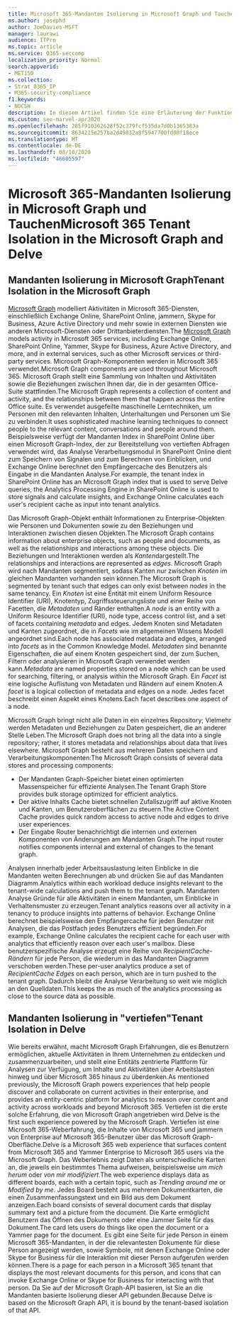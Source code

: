 ```yaml
---
title: Microsoft 365-Mandanten Isolierung in Microsoft Graph und Tauchen
ms.author: josephd
author: JoeDavies-MSFT
manager: laurawi
audience: ITPro
ms.topic: article
ms.service: O365-seccomp
localization_priority: Normal
search.appverid:
- MET150
ms.collection:
- Strat_O365_IP
- M365-security-compliance
f1.keywords:
- NOCSH
description: In diesem Artikel finden Sie eine Erläuterung der Funktionsweise der Microsoft 365-Mandanten Isolierung in Office Graph und in "vertiefen".
ms.custom: seo-marvel-apr2020
ms.openlocfilehash: 285f910362628f52c379fcf535da7d0b1365383a
ms.sourcegitcommit: 8634215e257ba2d49832a8f5947700fd00f18ece
ms.translationtype: MT
ms.contentlocale: de-DE
ms.lasthandoff: 08/10/2020
ms.locfileid: "46605597"
---
```

# <a name="microsoft-365-tenant-isolation-in-the-microsoft-graph-and-delve"></a><span data-ttu-id="6c3e4-103">Microsoft 365-Mandanten Isolierung in Microsoft Graph und Tauchen</span><span class="sxs-lookup"><span data-stu-id="6c3e4-103">Microsoft 365 Tenant Isolation in the Microsoft Graph and Delve</span></span>

## <a name="tenant-isolation-in-the-microsoft-graph"></a><span data-ttu-id="6c3e4-104">Mandanten Isolierung in Microsoft Graph</span><span class="sxs-lookup"><span data-stu-id="6c3e4-104">Tenant Isolation in the Microsoft Graph</span></span>

<span data-ttu-id="6c3e4-105">[Microsoft Graph](https://developer.microsoft.com/graph) modelliert Aktivitäten in Microsoft 365-Diensten, einschließlich Exchange Online, SharePoint Online, jammern, Skype for Business, Azure Active Directory und mehr sowie in externen Diensten wie anderen Microsoft-Diensten oder Drittanbieterdiensten.</span><span class="sxs-lookup"><span data-stu-id="6c3e4-105">The [Microsoft Graph](https://developer.microsoft.com/graph) models activity in Microsoft 365 services, including Exchange Online, SharePoint Online, Yammer, Skype for Business, Azure Active Directory, and more, and in external services, such as other Microsoft services or third-party services.</span></span> <span data-ttu-id="6c3e4-106">Microsoft Graph-Komponenten werden in Microsoft 365 verwendet.</span><span class="sxs-lookup"><span data-stu-id="6c3e4-106">Microsoft Graph components are used throughout Microsoft 365.</span></span> <span data-ttu-id="6c3e4-107">Microsoft Graph stellt eine Sammlung von Inhalten und Aktivitäten sowie die Beziehungen zwischen Ihnen dar, die in der gesamten Office-Suite stattfinden.</span><span class="sxs-lookup"><span data-stu-id="6c3e4-107">The Microsoft Graph represents a collection of content and activity, and the relationships between them that happen across the entire Office suite.</span></span> <span data-ttu-id="6c3e4-108">Es verwendet ausgefeilte maschinelle Lerntechniken, um Personen mit den relevanten Inhalten, Unterhaltungen und Personen um Sie zu verbinden.</span><span class="sxs-lookup"><span data-stu-id="6c3e4-108">It uses sophisticated machine learning techniques to connect people to the relevant content, conversations and people around them.</span></span> <span data-ttu-id="6c3e4-109">Beispielsweise verfügt der Mandanten Index in SharePoint Online über einen Microsoft Graph-Index, der zur Bereitstellung von vertieften Abfragen verwendet wird, das Analyse Verarbeitungsmodul in SharePoint Online dient zum Speichern von Signalen und zum Berechnen von Einblicken, und Exchange Online berechnet den Empfängercache des Benutzers als Eingabe in die Mandanten Analyse.</span><span class="sxs-lookup"><span data-stu-id="6c3e4-109">For example, the tenant index in SharePoint Online has an Microsoft Graph index that is used to serve Delve queries, the Analytics Processing Engine in SharePoint Online is used to store signals and calculate insights, and Exchange Online calculates each user's recipient cache as input into tenant analytics.</span></span>

<span data-ttu-id="6c3e4-110">Das Microsoft Graph-Objekt enthält Informationen zu Enterprise-Objekten wie Personen und Dokumenten sowie zu den Beziehungen und Interaktionen zwischen diesen Objekten.</span><span class="sxs-lookup"><span data-stu-id="6c3e4-110">The Microsoft Graph contains information about enterprise objects, such as people and documents, as well as the relationships and interactions among these objects.</span></span> <span data-ttu-id="6c3e4-111">Die Beziehungen und Interaktionen werden als *Kanten*dargestellt.</span><span class="sxs-lookup"><span data-stu-id="6c3e4-111">The relationships and interactions are represented as *edges*.</span></span> <span data-ttu-id="6c3e4-112">Microsoft Graph wird nach Mandanten segmentiert, sodass Kanten nur zwischen *Knoten* im gleichen Mandanten vorhanden sein können.</span><span class="sxs-lookup"><span data-stu-id="6c3e4-112">The Microsoft Graph is segmented by tenant such that edges can only exist between *nodes* in the same tenancy.</span></span> <span data-ttu-id="6c3e4-113">Ein *Knoten* ist eine Entität mit einem Uniform Resource Identifier (URI), Knotentyp, Zugriffssteuerungsliste und einer Reihe von Facetten, die *Metadaten* und Ränder enthalten.</span><span class="sxs-lookup"><span data-stu-id="6c3e4-113">A *node* is an entity with a Uniform Resource Identifier (URI), node type, access control list, and a set of facets containing *metadata* and edges.</span></span> <span data-ttu-id="6c3e4-114">Jedem Knoten sind Metadaten und Kanten zugeordnet, die in *Facets* wie im allgemeinen Wissens Modell angeordnet sind.</span><span class="sxs-lookup"><span data-stu-id="6c3e4-114">Each node has associated metadata and edges, arranged into *facets* as in the Common Knowledge Model.</span></span> <span data-ttu-id="6c3e4-115">*Metadaten* sind benannte Eigenschaften, die auf einem Knoten gespeichert sind, der zum Suchen, Filtern oder analysieren in Microsoft Graph verwendet werden kann.</span><span class="sxs-lookup"><span data-stu-id="6c3e4-115">*Metadata* are named properties stored on a node which can be used for searching, filtering, or analysis within the Microsoft Graph.</span></span> <span data-ttu-id="6c3e4-116">Ein *Facet* ist eine logische Auflistung von Metadaten und Rändern auf einem Knoten.</span><span class="sxs-lookup"><span data-stu-id="6c3e4-116">A *facet* is a logical collection of metadata and edges on a node.</span></span> <span data-ttu-id="6c3e4-117">Jedes facet beschreibt einen Aspekt eines Knotens.</span><span class="sxs-lookup"><span data-stu-id="6c3e4-117">Each facet describes one aspect of a node.</span></span> 

<span data-ttu-id="6c3e4-118">Microsoft Graph bringt nicht alle Daten in ein einzelnes Repository; Vielmehr werden Metadaten und Beziehungen zu Daten gespeichert, die an anderer Stelle Leben.</span><span class="sxs-lookup"><span data-stu-id="6c3e4-118">The Microsoft Graph does not bring all the data into a single repository; rather, it stores metadata and relationships about data that lives elsewhere.</span></span> <span data-ttu-id="6c3e4-119">Microsoft Graph besteht aus mehreren Daten speichern und Verarbeitungskomponenten:</span><span class="sxs-lookup"><span data-stu-id="6c3e4-119">The Microsoft Graph consists of several data stores and processing components:</span></span>

- <span data-ttu-id="6c3e4-120">Der Mandanten Graph-Speicher bietet einen optimierten Massenspeicher für effiziente Analysen.</span><span class="sxs-lookup"><span data-stu-id="6c3e4-120">The Tenant Graph Store provides bulk storage optimized for efficient analytics.</span></span>
- <span data-ttu-id="6c3e4-121">Der aktive Inhalts Cache bietet schnellen Zufallszugriff auf aktive Knoten und Kanten, um Benutzeroberflächen zu steuern.</span><span class="sxs-lookup"><span data-stu-id="6c3e4-121">The Active Content Cache provides quick random access to active node and edges to drive user experiences.</span></span>
- <span data-ttu-id="6c3e4-122">Der Eingabe Router benachrichtigt die internen und externen Komponenten von Änderungen am Mandanten Graph.</span><span class="sxs-lookup"><span data-stu-id="6c3e4-122">The input router notifies components internal and external of changes to the tenant graph.</span></span>

<span data-ttu-id="6c3e4-123">Analysen innerhalb jeder Arbeitsauslastung leiten Einblicke in die Mandanten weiten Berechnungen ab und drücken Sie auf das Mandanten Diagramm.</span><span class="sxs-lookup"><span data-stu-id="6c3e4-123">Analytics within each workload deduce insights relevant to the tenant-wide calculations and push them to the tenant graph.</span></span> <span data-ttu-id="6c3e4-124">Mandanten Analyse Gründe für alle Aktivitäten in einem Mandanten, um Einblicke in Verhaltensmuster zu erzeugen.</span><span class="sxs-lookup"><span data-stu-id="6c3e4-124">Tenant analytics reasons over all activity in a tenancy to produce insights into patterns of behavior.</span></span> <span data-ttu-id="6c3e4-125">Exchange Online berechnet beispielsweise den Empfängercache für jeden Benutzer mit Analysen, die das Postfach jedes Benutzers effizient begründen.</span><span class="sxs-lookup"><span data-stu-id="6c3e4-125">For example, Exchange Online calculates the recipient cache for each user with analytics that efficiently reason over each user's mailbox.</span></span> <span data-ttu-id="6c3e4-126">Diese benutzerspezifische Analyse erzeugt eine Reihe von *RecipientCache-Rändern* für jede Person, die wiederum in das Mandanten Diagramm verschoben werden.</span><span class="sxs-lookup"><span data-stu-id="6c3e4-126">These per-user analytics produce a set of *RecipientCache Edges* on each person, which are in turn pushed to the tenant graph.</span></span> <span data-ttu-id="6c3e4-127">Dadurch bleibt die Analyse Verarbeitung so weit wie möglich an den Quelldaten.</span><span class="sxs-lookup"><span data-stu-id="6c3e4-127">This keeps the as much of the analytics processing as close to the source data as possible.</span></span>

## <a name="tenant-isolation-in-delve"></a><span data-ttu-id="6c3e4-128">Mandanten Isolierung in "vertiefen"</span><span class="sxs-lookup"><span data-stu-id="6c3e4-128">Tenant Isolation in Delve</span></span>

<span data-ttu-id="6c3e4-129">Wie bereits erwähnt, macht Microsoft Graph Erfahrungen, die es Benutzern ermöglichen, aktuelle Aktivitäten in Ihrem Unternehmen zu entdecken und zusammenzuarbeiten, und stellt eine Entitäts zentrierte Plattform für Analysen zur Verfügung, um Inhalte und Aktivitäten über Arbeitslasten hinweg und über Microsoft 365 hinaus zu überdenken.</span><span class="sxs-lookup"><span data-stu-id="6c3e4-129">As mentioned previously, the Microsoft Graph powers experiences that help people discover and collaborate on current activities in their enterprise, and provides an entity-centric platform for analytics to reason over content and activity across workloads and beyond Microsoft 365.</span></span> <span data-ttu-id="6c3e4-130">Vertiefen ist die erste solche Erfahrung, die von Microsoft Graph angetrieben wird.</span><span class="sxs-lookup"><span data-stu-id="6c3e4-130">Delve is the first such experience powered by the Microsoft Graph.</span></span>
<span data-ttu-id="6c3e4-131">Vertiefen ist eine Microsoft 365-Weberfahrung, die Inhalte von Microsoft 365 und jammern von Enterprise auf Microsoft 365-Benutzer über das Microsoft Graph-Oberfläche.</span><span class="sxs-lookup"><span data-stu-id="6c3e4-131">Delve is a Microsoft 365 web experience that surfaces content from Microsoft 365 and Yammer Enterprise to Microsoft 365 users via the Microsoft Graph.</span></span> <span data-ttu-id="6c3e4-132">Das Weberlebnis zeigt Daten als unterschiedliche Karten an, die jeweils ein bestimmtes Thema aufweisen, beispielsweise *um mich herum* oder *von mir modifiziert*.</span><span class="sxs-lookup"><span data-stu-id="6c3e4-132">The web experience displays data as different boards, each with a certain topic, such as *Trending around me* or *Modified by me*.</span></span> <span data-ttu-id="6c3e4-133">Jedes Board besteht aus mehreren Dokumentkarten, die einen Zusammenfassungstext und ein Bild aus dem Dokument anzeigen.</span><span class="sxs-lookup"><span data-stu-id="6c3e4-133">Each board consists of several document cards that display summary text and a picture from the document.</span></span> <span data-ttu-id="6c3e4-134">Die Karte ermöglicht Benutzern das Öffnen des Dokuments oder eine Jammer Seite für das Dokument.</span><span class="sxs-lookup"><span data-stu-id="6c3e4-134">The card lets users do things like open the document or a Yammer page for the document.</span></span> <span data-ttu-id="6c3e4-135">Es gibt eine Seite für jede Person in einem Microsoft 365-Mandanten, in der die relevantesten Dokumente für diese Person angezeigt werden, sowie Symbole, mit denen Exchange Online oder Skype for Business für die Interaktion mit dieser Person aufgerufen werden können.</span><span class="sxs-lookup"><span data-stu-id="6c3e4-135">There is a page for each person in a Microsoft 365 tenant that displays the most relevant documents for this person, and icons that can invoke Exchange Online or Skype for Business for interacting with that person.</span></span> <span data-ttu-id="6c3e4-136">Da Sie auf der Microsoft Graph-API basieren, ist Sie an die Mandanten basierte Isolierung dieser API gebunden.</span><span class="sxs-lookup"><span data-stu-id="6c3e4-136">Because Delve is based on the Microsoft Graph API, it is bound by the tenant-based isolation of that API.</span></span>
